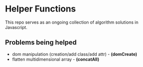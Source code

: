 # Helper Functions

This repo serves as an ongoing collection of algorithm solutions in Javascript.

## Problems being helped

- dom manipulation (creation/add class/add attr) - **(domCreate)**
- flatten multidimensional array - **(concatAll)**
